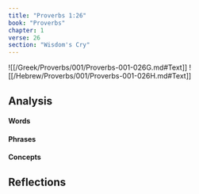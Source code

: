 ```yaml
---
title: "Proverbs 1:26"
book: "Proverbs"
chapter: 1
verse: 26
section: "Wisdom's Cry"
---
```

![[/Greek/Proverbs/001/Proverbs-001-026G.md#Text]]
![[/Hebrew/Proverbs/001/Proverbs-001-026H.md#Text]]

## Analysis

#### Words

#### Phrases

#### Concepts

## Reflections
